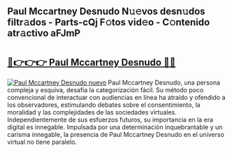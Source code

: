 ## Paul Mccartney Desnudo N𝚞𝚎vos desn𝚞dos filtr𝚊dos - Parts-cQj F𝚘tos vid𝚎o - C𝚘ntenido atr𝚊ctivo aFJmP

# <h2><a href="http://mb1iet.tromn.icu/?c=Paul+Mccartney+Desnudo">🔗👉👉👉 Paul Mccartney Desnudo 🔗🔗</a></h2>

[![Paul Mccartney Desnudo nuevo](https://i.imgur.com/pEAQMta.gif)](http://mb1iet.tromn.icu/?c=Paul+Mccartney+Desnudo)
Paul Mccartney Desnudo, una persona compleja y esquiva, desafía la categorización fácil. Su método poco convencional de interactuar con audiencias en línea ha atraído y ofendido a los observadores, estimulando debates sobre el consentimiento, la moralidad y las complejidades de las sociedades virtuales. Independientemente de sus esfuerzos futuros, su importancia en la era digital es innegable. Impulsada por una determinación inquebrantable y un carisma innegable, la presencia de Paul Mccartney Desnudo en el universo virtual no tiene paralelo.
